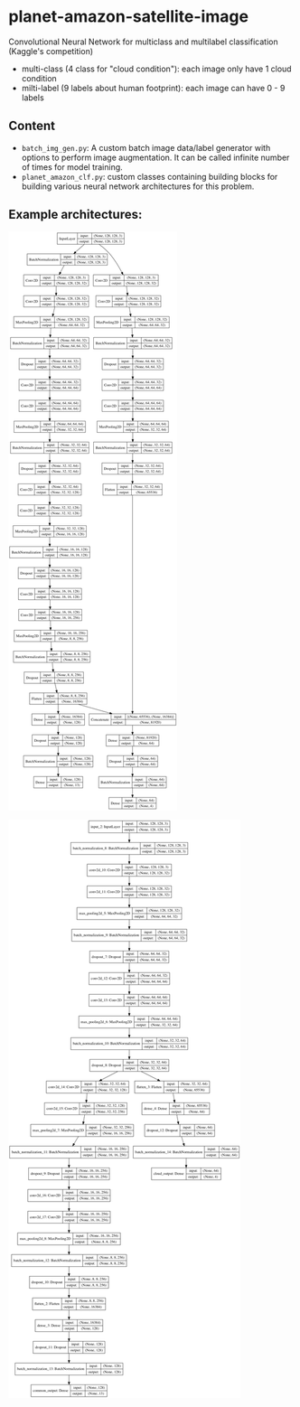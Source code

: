 # planet-amazon-satellite-image
Convolutional Neural Network for multiclass and multilabel classification (Kaggle's competition)
- multi-class (4 class for "cloud condition"): each image only have 1 cloud condition
- milti-label (9 labels about human footprint): each image can have 0 - 9 labels

## Content
- `batch_img_gen.py`: A custom batch image data/label generator with options to perform image augmentation. It can be called infinite number of times for model training.
- `planet_amazon_clf.py`: custom classes containing building blocks for building various neural network architectures for this problem.


## Example architectures:
![Example](example_model_architecture2.png)

![Example1](example_model_architecture1.png)

